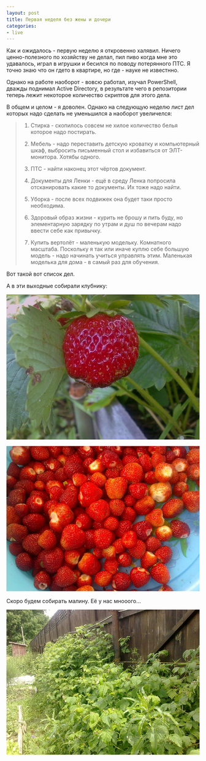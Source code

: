 ```yaml
---
layout: post
title: Первая неделя без жены и дочери
categories:
- live
---
```

Как и ожидалось - первую неделю я откровенно халявил. Ничего ценно-полезного по хозяйству не делал, пил пиво когда мне это удавалось, играл в игрушки и бесился по поводу потерянного ПТС. Я точно знаю что он гдето в квартире, но где - науке не известнно.

Однако на работе наоборот - вовсю работал, изучал PowerShell, дважды поднимал Active Directory, в результате чего в репозитории теперь лежит некоторое количество скриптов для этого дела.

В общем и целом - я доволен. Однако на следующую неделю лист дел которых надо сделать не уменьшился а наоборот увеличелся:

>1. Стирка - скопилось совсем не хилое количество белья которое надо постирать.
>
>2. Мебель - надо переставить детскую кроватку и компьютерный шкаф, выбросить письменный стол и избавиться от ЭЛТ-монитора. Хотябы одного.
>
>3. ПТС - найти наконец этот чёртов документ.
>
>4. Документы для Ленки - ещё в среду Ленка попросила отсканировать какие то документы. Их тоже надо найти.
>
>5. Уборка - после всех подвижек она будет таки просто необходима.
>
>6. Здоровый образ жизни - курить не брошу и пить буду, но элементарную зарядку по утрам и душ по вечерам надо ввести себе как привычку.
>
>7. Купить вертолёт - маленькую модельку. Комнатного масштаба. Поскольку я так или иначе куплю себе большую модель - надо начинать учиться управлять этим. Маленькая моделька для дома - в самый раз для обучения.

Вот такой вот список дел.

А в эти выходные собирали клубнику:

![Клубника](/images/story/country1.jpg)

![Много Клубники](/images/story/country2.jpg)

Скоро будем собирать малину. Её у нас мнооого...

![Малина](/images/story/country3.jpg)